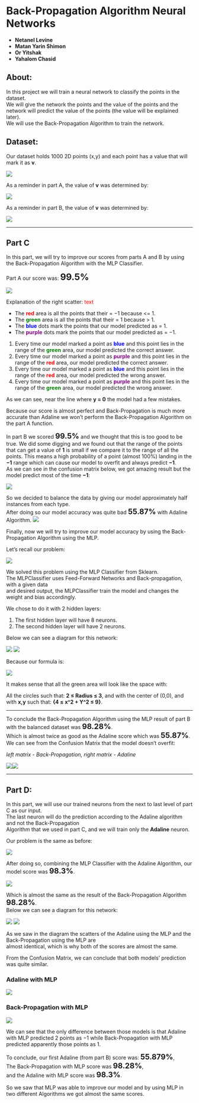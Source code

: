 ﻿# Back-Propagation Algorithm Neural Networks

- **Netanel Levine** 
- **Matan Yarin Shimon**
- **Or Yitshak**
- **Yahalom Chasid**  

## About:
In this project we will train a neural network to classify the points in the dataset.  
We will give the network the points and the value of the points and the network will predict the value of the points (the value will be explained later).  
We will use the Back-Propagation Algorithm to train the network.


## Dataset:  
Our dataset holds 1000 2D points (x,y) and each point has a value that will mark it as **v**.

![](readme_pics/im0.png)

As a reminder in part A, the value of **v** was determined by: 

![](readme_pics/im1.png)

As a reminder in part B, the value of **v** was determined by: 

![](readme_pics/im2.png)

____________
## Part C 

In this part, we will try to improve our scores from parts A and B by using the Back-Propagation Algorithm with the MLP Classifier. 

Part A our score was: <span style="font-size:18.0pt"> **99.5%**</span>

![](readme_pics/im3.png)


Explanation of the right scatter: 
<span style="color: red;">text</span>

- The **<span style="color: red;">red</span>** area is all the points that their  = −1 because  <= 1. 
- The **<span style="color: green;">green</span>** area is all the points that their  = 1 because  > 1. 
- The **<span style="color: blue;">blue</span>** dots mark the points that our model predicted as  = 1. 
- The **<span style="color: purple;">purple</span>** dots mark the points that our model predicted as  = −1. 
1. Every time our model marked a point as **<span style="color: blue;">blue</span>** and this point lies in the range of the **<span style="color: green;">green</span>** area, our model predicted the correct answer. 
1. Every time our model marked a point as **<span style="color: purple;">purple</span>** and this point lies in the range of the **<span style="color: red;">red</span>** area, our model predicted the correct answer. 
1. Every time our model marked a point as **<span style="color: blue;">blue</span>** and this point lies in the range of the **<span style="color: red;">red</span>** area, our model predicted the wrong answer. 
1. Every time our model marked a point as **<span style="color: purple;">purple</span>** and this point lies in the range of the **<span style="color: green;">green</span>** area, our model predicted the wrong answer. 

As we can see, near the line where  **y = 0** the model had a few mistakes. 

Because our score is almost perfect and Back-Propagation is much more accurate than Adaline we won’t perform the Back-Propagation Algorithm on the part A function. 

In part B we scored  <span style="font-size:15.0pt"> **99.5%**</span> and we thought that this is too good to be true.
We did some digging and we found out that the range of the points that can get a value of **1** is small if we compare it to the range of all the points. This means a high probability of a point
(almost 100%) landing in the **−1** range which can cause our model to overfit and always predict  **−1**.  
As we can see in the confusion matrix below, we got amazing result but the model predict most of the time **−1**: 

![](readme_pics/im4.png)


So we decided to balance the data by giving our model approximately half instances from
each type.   
After doing so our model accuracy was quite bad <span style="font-size:15.0pt"> **55.87%**</span> with Adaline Algorithm. 
![](readme_pics/im5.png)

Finally, now we will try to improve our model accuracy by using the Back-Propagation Algorithm using the MLP. 

Let’s recall our problem: 

![](readme_pics/im2.png)

We solved this problem using the MLP Classifier from Sklearn.  
The MLPClassifier uses Feed-Forward Networks and Back-propagation, with a given data   
and desired output, the MLPClassifier train the model and changes the weight and bias accordingly. 

We chose to do it with 2 hidden layers: 

1. The first hidden layer will have 8 neurons. 
1. The second hidden layer will have 2 neurons. 

Below we can see a diagram for this network:

![](readme_pics/im6_1.jpg)
![](readme_pics/im6_2.jpg)

Because our formula is: 

![](readme_pics/im2.png)

It makes sense that all the green area will look like the space with: 

All the circles such that: **2 ≤ Radius ≤ 3**,  and with the center of (0,0), and with  **x,y** such that:  **{4 ≤ x^2 + Y^2 ≤ 9}**.
_____

To conclude the Back-Propagation Algorithm using the MLP result of part B with the balanced dataset was  <span style="font-size:15.0pt"> **98.28%**</span>.  
Which is almost twice as good as the Adaline score which was  <span style="font-size:15.0pt"> **55.87%**</span>.  
We can see from the Confusion Matrix that the model doesn’t overfit: 

*left matrix - Back-Propagation, right matrix - Adaline* 

![](readme_pics/Aspose.Words.a56d60de-3c55-4e00-a247-60954006dbd8.042.jpeg)![](readme_pics/Aspose.Words.a56d60de-3c55-4e00-a247-60954006dbd8.043.png)

_______________
## Part D:

In this part, we will use our trained neurons from the next to last level of part C as our input.   
The last neuron will do the prediction according to the Adaline algorithm and not the Back-Propagation  
Algorithm that we used in part C, and we will train only the **Adaline** neuron. 

Our problem is the same as before:  

![](readme_pics/im2.png)

After doing so, combining the MLP Classifier with the Adaline Algorithm, our model  score was  <span style="font-size:15.0pt"> **98.3%**</span>.

![](readme_pics/Aspose.Words.a56d60de-3c55-4e00-a247-60954006dbd8.044.png)

Which is almost the same as the result of the Back-Propagation Algorithm  <span style="font-size:15.0pt"> **98.28%**</span>.  
Below we can see a diagram for this network:

![](readme_pics/im7_1.jpg)
![](readme_pics/im7_2.jpg)

As we saw in the diagram the scatters of the Adaline using the MLP and the Back-Propagation using the MLP are   
almost identical, which is why both of the scores are almost the same.   

From the Confusion Matrix, we can conclude that both models’ prediction was quite similar. 

### Adaline with MLP 

![](readme_pics/Aspose.Words.a56d60de-3c55-4e00-a247-60954006dbd8.050.jpeg)

### Back-Propagation with MLP

![](readme_pics/Aspose.Words.a56d60de-3c55-4e00-a247-60954006dbd8.051.jpeg)

We can see that the only difference between those models is that Adaline with MLP predicted  2  points as −1 while Back-Propagation with MLP predicted apparently those points as 1. 

To conclude, our first Adaline (from part B) score was: <span style="font-size:15.0pt"> **55.879%**</span>,  
The Back-Propagation with MLP score was <span style="font-size:15.0pt"> **98.28%**</span>,  
and the Adaline with MLP score was <span style="font-size:15.0pt"> **98.3%**</span>. 

So we saw that MLP was able to improve our model and by using MLP in two different Algorithms we got almost the same scores. 
